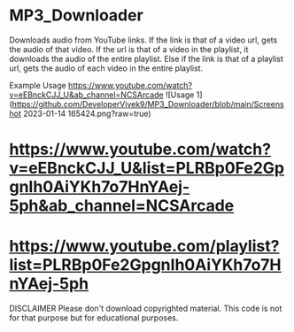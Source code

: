 # MP3_Downloader
Downloads audio from YouTube links. 
If the link is that of a video url, gets the audio of that video. If the url is that of a video in the playlist, it downloads the audio of the entire playlist.
Else if the link is that of a playlist url, gets the audio of each video in the entire playlist. 

Example Usage 
https://www.youtube.com/watch?v=eEBnckCJJ_U&ab_channel=NCSArcade
![Usage 1](https://github.com/DeveloperVivek9/MP3_Downloader/blob/main/Screenshot 2023-01-14 165424.png?raw=true)
# https://www.youtube.com/watch?v=eEBnckCJJ_U&list=PLRBp0Fe2GpgnIh0AiYKh7o7HnYAej-5ph&ab_channel=NCSArcade
# https://www.youtube.com/playlist?list=PLRBp0Fe2GpgnIh0AiYKh7o7HnYAej-5ph

DISCLAIMER 
Please don't download copyrighted material. This code is not for that purpose but for educational purposes. 
